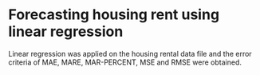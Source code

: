 # Forecasting housing rent using linear regression
 Linear regression was applied on the housing rental data file and the error criteria of MAE, MARE, MAR-PERCENT, MSE and RMSE were obtained.
